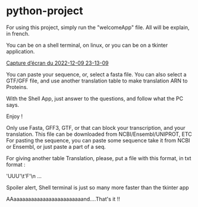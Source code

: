 # python-project

For using this project, simply run the "welcomeApp" file. All will be explain, in french.

You can be on a shell terminal, on linux, or you can be on a tkinter application. 

[Capture d’écran du 2022-12-09 23-13-09](https://user-images.githubusercontent.com/109163988/206808406-deeee52c-2b9c-45a7-8aad-3fe77cc42be7.png)

You can paste your sequence, or, select a fasta file. You can also select a GTF/GFF file, and use another translation table to make translation ARN to Proteins.

With the Shell App, just answer to the questions, and follow what the PC says.

Enjoy ! 

Only use Fasta, GFF3, GTF, or that can block your transcription, and your translation. This file can be downloaded from NCBI/Ensembl/UNIPROT, ETC
For pasting the sequence, you can paste some sequence take it from NCBI or Ensembl, or just paste a part of a seq.

For giving another table Translation, please, put a file with this format, in txt format :

'UUU'\t'F'\n
...

Spoiler alert, Shell terminal is just so many more faster than the tkinter app

AAaaaaaaaaaaaaaaaaaaaaaaaand....That's it !!
